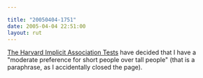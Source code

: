 ```yaml
---

title: "20050404-1751"
date: 2005-04-04 22:51:00
layout: rut
---
```


<p><a href="https://implicit.harvard.edu/implicit/">The Harvard
Implicit Association Tests</a> have decided that I have a "moderate
preference for short people over tall people" (that is a paraphrase,
as I accidentally closed the page).</p>

